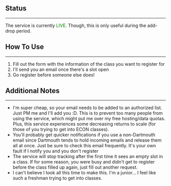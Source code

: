 ## Status
---

The service is currently <span style="color:green">LIVE</span>. Though, this is only useful during the add-drop period.


## How To Use
---

1. Fill out the form with the information of the class you want to register for
2. I'll send you an email once there's a slot open
3. Go register before someone else does!


## Additional Notes
---

* I'm super cheap, so your email needs to be added to an authorized list. Just PM me and I'll add you :D. This is to prevent too many people from using the service, which might put me over my free hosting/data quotas. Plus, this service experiences some decreasing returns to scale (for those of you trying to get into ECON classes).
* You'll probably get quicker notifications if you use a non-Dartmouth email since Dartmouth tends to hold incoming emails and release them all at once. Just be sure to check this email frequently. It's your own fault if I notify you and you don't register
* The service will stop tracking after the first time it sees an empty slot in a class. If for some reason, you were busy and didn't get to register before the class filled up again, just fill out another request.
* I can't believe I took all this time to make this. I'm a junior... I feel like such a freshman trying to get into classes.
